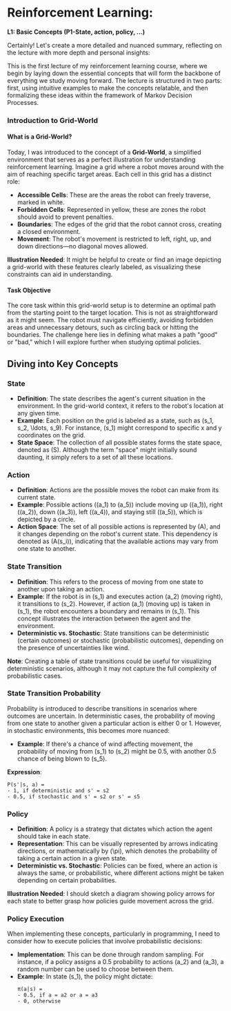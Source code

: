 # Reinforcement Learning: 

**L1: Basic Concepts (P1-State, action, policy, ...)**

Certainly! Let's create a more detailed and nuanced summary, reflecting on the lecture with more depth and personal insights:


This is the first lecture of my reinforcement learning course, where we begin by laying down the essential concepts that will form the backbone of everything we study moving forward. The lecture is structured in two parts: first, using intuitive examples to make the concepts relatable, and then formalizing these ideas within the framework of Markov Decision Processes.

### Introduction to Grid-World

#### What is a Grid-World?

Today, I was introduced to the concept of a **Grid-World**, a simplified environment that serves as a perfect illustration for understanding reinforcement learning. Imagine a grid where a robot moves around with the aim of reaching specific target areas. Each cell in this grid has a distinct role:
- **Accessible Cells**: These are the areas the robot can freely traverse, marked in white.
- **Forbidden Cells**: Represented in yellow, these are zones the robot should avoid to prevent penalties.
- **Boundaries**: The edges of the grid that the robot cannot cross, creating a closed environment.
- **Movement**: The robot's movement is restricted to left, right, up, and down directions—no diagonal moves allowed.

**Illustration Needed**: It might be helpful to create or find an image depicting a grid-world with these features clearly labeled, as visualizing these constraints can aid in understanding.

#### Task Objective

The core task within this grid-world setup is to determine an optimal path from the starting point to the target location. This is not as straightforward as it might seem. The robot must navigate efficiently, avoiding forbidden areas and unnecessary detours, such as circling back or hitting the boundaries. The challenge here lies in defining what makes a path "good" or "bad," which I will explore further when studying optimal policies.

## Diving into Key Concepts

### State

- **Definition**: The state describes the agent's current situation in the environment. In the grid-world context, it refers to the robot's location at any given time.
- **Example**: Each position on the grid is labeled as a state, such as \(s_1, s_2, \ldots, s_9\). For instance, \(s_1\) might correspond to specific x and y coordinates on the grid.
- **State Space**: The collection of all possible states forms the state space, denoted as \(S\). Although the term "space" might initially sound daunting, it simply refers to a set of all these locations.

### Action

- **Definition**: Actions are the possible moves the robot can make from its current state.
- **Example**: Possible actions (\(a_1\) to \(a_5\)) include moving up (\(a_1\)), right (\(a_2\)), down (\(a_3\)), left (\(a_4\)), and staying still (\(a_5\)), which is depicted by a circle.
- **Action Space**: The set of all possible actions is represented by \(A\), and it changes depending on the robot's current state. This dependency is denoted as \(A(s_i)\), indicating that the available actions may vary from one state to another.

### State Transition

- **Definition**: This refers to the process of moving from one state to another upon taking an action. 
- **Example**: If the robot is in \(s_1\) and executes action \(a_2\) (moving right), it transitions to \(s_2\). However, if action \(a_1\) (moving up) is taken in \(s_1\), the robot encounters a boundary and remains in \(s_1\). This concept illustrates the interaction between the agent and the environment.
- **Deterministic vs. Stochastic**: State transitions can be deterministic (certain outcomes) or stochastic (probabilistic outcomes), depending on the presence of uncertainties like wind.

**Note**: Creating a table of state transitions could be useful for visualizing deterministic scenarios, although it may not capture the full complexity of probabilistic cases.

### State Transition Probability

Probability is introduced to describe transitions in scenarios where outcomes are uncertain. In deterministic cases, the probability of moving from one state to another given a particular action is either 0 or 1. However, in stochastic environments, this becomes more nuanced:
- **Example**: If there's a chance of wind affecting movement, the probability of moving from \(s_1\) to \(s_2\) might be 0.5, with another 0.5 chance of being blown to \(s_5\).

**Expression**:
```plaintext
P(s'|s, a) = 
- 1, if deterministic and s' = s2
- 0.5, if stochastic and s' = s2 or s' = s5
```

### Policy

- **Definition**: A policy is a strategy that dictates which action the agent should take in each state.
- **Representation**: This can be visually represented by arrows indicating directions, or mathematically by \(\pi\), which denotes the probability of taking a certain action in a given state.
- **Deterministic vs. Stochastic**: Policies can be fixed, where an action is always the same, or probabilistic, where different actions might be taken depending on certain probabilities.

**Illustration Needed**: I should sketch a diagram showing policy arrows for each state to better grasp how policies guide movement across the grid.

### Policy Execution

When implementing these concepts, particularly in programming, I need to consider how to execute policies that involve probabilistic decisions:
- **Implementation**: This can be done through random sampling. For instance, if a policy assigns a 0.5 probability to actions \(a_2\) and \(a_3\), a random number can be used to choose between them.
- **Example**: In state \(s_1\), the policy might dictate:
  ```plaintext
  π(a|s) = 
  - 0.5, if a = a2 or a = a3
  - 0, otherwise
  ```